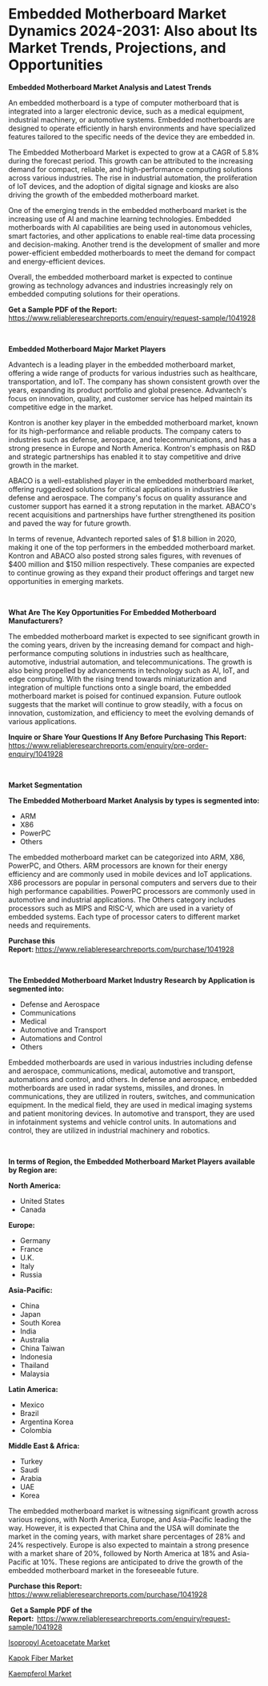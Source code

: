<p><h1>Embedded Motherboard Market Dynamics 2024-2031: Also about Its Market Trends, Projections, and Opportunities</h1></p><p><strong>Embedded Motherboard Market Analysis and Latest Trends</strong></p>
<p><p>An embedded motherboard is a type of computer motherboard that is integrated into a larger electronic device, such as a medical equipment, industrial machinery, or automotive systems. Embedded motherboards are designed to operate efficiently in harsh environments and have specialized features tailored to the specific needs of the device they are embedded in.</p><p>The Embedded Motherboard Market is expected to grow at a CAGR of 5.8% during the forecast period. This growth can be attributed to the increasing demand for compact, reliable, and high-performance computing solutions across various industries. The rise in industrial automation, the proliferation of IoT devices, and the adoption of digital signage and kiosks are also driving the growth of the embedded motherboard market.</p><p>One of the emerging trends in the embedded motherboard market is the increasing use of AI and machine learning technologies. Embedded motherboards with AI capabilities are being used in autonomous vehicles, smart factories, and other applications to enable real-time data processing and decision-making. Another trend is the development of smaller and more power-efficient embedded motherboards to meet the demand for compact and energy-efficient devices.</p><p>Overall, the embedded motherboard market is expected to continue growing as technology advances and industries increasingly rely on embedded computing solutions for their operations.</p></p>
<p><strong>Get a Sample PDF of the Report:&nbsp;</strong> <a href="https://www.reliableresearchreports.com/enquiry/request-sample/1041928">https://www.reliableresearchreports.com/enquiry/request-sample/1041928</a></p>
<p>&nbsp;</p>
<p><strong>Embedded Motherboard Major Market Players</strong></p>
<p><p>Advantech is a leading player in the embedded motherboard market, offering a wide range of products for various industries such as healthcare, transportation, and IoT. The company has shown consistent growth over the years, expanding its product portfolio and global presence. Advantech's focus on innovation, quality, and customer service has helped maintain its competitive edge in the market.</p><p>Kontron is another key player in the embedded motherboard market, known for its high-performance and reliable products. The company caters to industries such as defense, aerospace, and telecommunications, and has a strong presence in Europe and North America. Kontron's emphasis on R&D and strategic partnerships has enabled it to stay competitive and drive growth in the market.</p><p>ABACO is a well-established player in the embedded motherboard market, offering ruggedized solutions for critical applications in industries like defense and aerospace. The company's focus on quality assurance and customer support has earned it a strong reputation in the market. ABACO's recent acquisitions and partnerships have further strengthened its position and paved the way for future growth.</p><p>In terms of revenue, Advantech reported sales of $1.8 billion in 2020, making it one of the top performers in the embedded motherboard market. Kontron and ABACO also posted strong sales figures, with revenues of $400 million and $150 million respectively. These companies are expected to continue growing as they expand their product offerings and target new opportunities in emerging markets.</p></p>
<p>&nbsp;</p>
<p><strong>What Are The Key Opportunities For Embedded Motherboard Manufacturers?</strong></p>
<p><p>The embedded motherboard market is expected to see significant growth in the coming years, driven by the increasing demand for compact and high-performance computing solutions in industries such as healthcare, automotive, industrial automation, and telecommunications. The growth is also being propelled by advancements in technology such as AI, IoT, and edge computing. With the rising trend towards miniaturization and integration of multiple functions onto a single board, the embedded motherboard market is poised for continued expansion. Future outlook suggests that the market will continue to grow steadily, with a focus on innovation, customization, and efficiency to meet the evolving demands of various applications.</p></p>
<p><strong>Inquire or Share Your Questions If Any Before Purchasing This Report:</strong> <a href="https://www.reliableresearchreports.com/enquiry/pre-order-enquiry/1041928">https://www.reliableresearchreports.com/enquiry/pre-order-enquiry/1041928</a></p>
<p>&nbsp;</p>
<p><strong>Market Segmentation</strong></p>
<p><strong>The Embedded Motherboard Market Analysis by types is segmented into:</strong></p>
<p><ul><li>ARM</li><li>X86</li><li>PowerPC</li><li>Others</li></ul></p>
<p><p>The embedded motherboard market can be categorized into ARM, X86, PowerPC, and Others. ARM processors are known for their energy efficiency and are commonly used in mobile devices and IoT applications. X86 processors are popular in personal computers and servers due to their high performance capabilities. PowerPC processors are commonly used in automotive and industrial applications. The Others category includes processors such as MIPS and RISC-V, which are used in a variety of embedded systems. Each type of processor caters to different market needs and requirements.</p></p>
<p><strong>Purchase this Report:&nbsp;</strong><a href="https://www.reliableresearchreports.com/purchase/1041928">https://www.reliableresearchreports.com/purchase/1041928</a></p>
<p>&nbsp;</p>
<p><strong>The Embedded Motherboard Market Industry Research by Application is segmented into:</strong></p>
<p><ul><li>Defense and Aerospace</li><li>Communications</li><li>Medical</li><li>Automotive and Transport</li><li>Automations and Control</li><li>Others</li></ul></p>
<p><p>Embedded motherboards are used in various industries including defense and aerospace, communications, medical, automotive and transport, automations and control, and others. In defense and aerospace, embedded motherboards are used in radar systems, missiles, and drones. In communications, they are utilized in routers, switches, and communication equipment. In the medical field, they are used in medical imaging systems and patient monitoring devices. In automotive and transport, they are used in infotainment systems and vehicle control units. In automations and control, they are utilized in industrial machinery and robotics.</p></p>
<p>&nbsp;</p>
<p><strong>In terms of Region, the Embedded Motherboard Market Players available by Region are:</strong></p>
<p>
    <p> <strong> North America: </strong>
        <ul>
            <li>United States</li>
            <li>Canada</li>
        </ul>
        </p> 
    <p> <strong> Europe: </strong>
        <ul>
            <li>Germany</li>
            <li>France</li>
            <li>U.K.</li>
            <li>Italy</li>
            <li>Russia</li>
        </ul>
        </p> 
    <p> <strong> Asia-Pacific: </strong>
        <ul>
            <li>China</li>
            <li>Japan</li>
            <li>South Korea</li>
            <li>India</li>
            <li>Australia</li>
            <li>China Taiwan</li>
            <li>Indonesia</li>
            <li>Thailand</li>
            <li>Malaysia</li>
        </ul>
        </p> 
    <p> <strong> Latin America: </strong>
        <ul>
            <li>Mexico</li>
            <li>Brazil</li>
            <li>Argentina Korea</li>
            <li>Colombia</li>
        </ul>
        </p> 
    <p> <strong> Middle East & Africa: </strong>
        <ul>
            <li>Turkey</li>
            <li>Saudi</li>
            <li>Arabia</li>
            <li>UAE</li>
            <li>Korea</li>
        </ul>
    </p>
    </p>
<p><p>The embedded motherboard market is witnessing significant growth across various regions, with North America, Europe, and Asia-Pacific leading the way. However, it is expected that China and the USA will dominate the market in the coming years, with market share percentages of 28% and 24% respectively. Europe is also expected to maintain a strong presence with a market share of 20%, followed by North America at 18% and Asia-Pacific at 10%. These regions are anticipated to drive the growth of the embedded motherboard market in the foreseeable future.</p></p>
<p><strong>Purchase this Report: </strong><a href="https://www.reliableresearchreports.com/purchase/1041928">https://www.reliableresearchreports.com/purchase/1041928</a></p>
<p>&nbsp;<strong>Get a Sample PDF of the Report:&nbsp;&nbsp;</strong><a href="https://www.reliableresearchreports.com/enquiry/request-sample/1041928">https://www.reliableresearchreports.com/enquiry/request-sample/1041928</a></p>
<p><strong></strong></p>
<p><p><a href="https://cute-banjo-8ca.notion.site/Global-Isopropyl-Acetoacetate-Market-by-Types-Applications-and-Major-Players-with-Regional-Growth-e3829478135948368c4f36377014c73c">Isopropyl Acetoacetate Market</a></p><p><a href="https://shimmer-gardenia-37a.notion.site/Kapok-Fiber-Market-Size-and-Examines-its-Market-Scope-with-a-Primary-Focus-on-Growth-Opportunities-ac7751b691424cad89344f83d8160383">Kapok Fiber Market</a></p><p><a href="https://meowing-lemming-dd3.notion.site/Kaempferol-Market-Research-Report-The-Key-To-Successful-Business-Strategy-Forecasted-for-Period-fro-6eba3accf37046799ce27f3d41fabfef">Kaempferol Market</a></p></p>